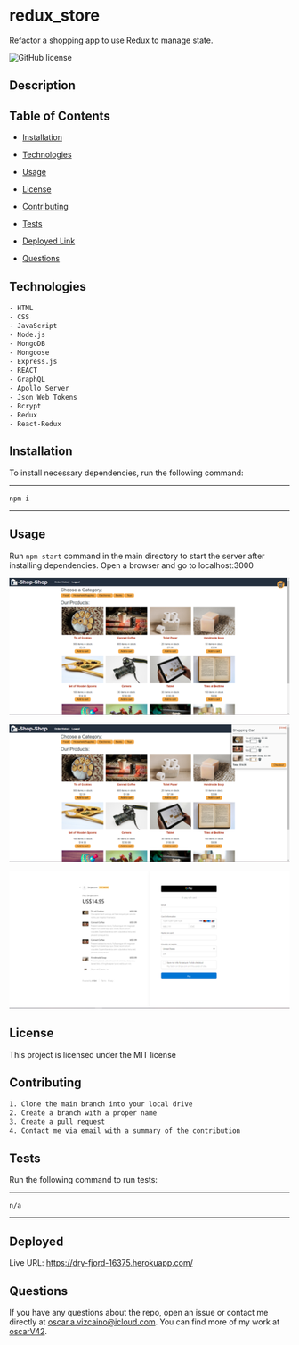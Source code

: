 # redux_store

Refactor a shopping app to use Redux to manage state.

![GitHub license](https://img.shields.io/badge/license-MIT-yellow.svg)

## Description

## Table of Contents

- [Installation](#installation)

- [Technologies](#technologies)

- [Usage](#usage)

- [License](#license)

- [Contributing](#contributing)

- [Tests](#tests)

- [Deployed Link](#deployed)

- [Questions](#questions)

## Technologies

    - HTML
    - CSS
    - JavaScript
    - Node.js
    - MongoDB
    - Mongoose
    - Express.js
    - REACT
    - GraphQL
    - Apollo Server
    - Json Web Tokens
    - Bcrypt
    - Redux
    - React-Redux

## Installation

To install necessary dependencies, run the following command:

---

    npm i

---

## Usage

Run `npm start` command in the main directory to start the server after installing dependencies. Open a browser and go to localhost:3000

![MainPage](screenshots/ReduxStoreMainPage.PNG)

![ShoppingList](screenshots/ReduxStoreShopList.PNG)

![Checkout](screenshots/ReduxStoreCheckout.PNG)

## License

This project is licensed under the MIT license

## Contributing

    1. Clone the main branch into your local drive
    2. Create a branch with a proper name
    3. Create a pull request
    4. Contact me via email with a summary of the contribution

## Tests

Run the following command to run tests:

---

    n/a

---

## Deployed

Live URL: https://dry-fjord-16375.herokuapp.com/

## Questions

If you have any questions about the repo, open an issue or contact me directly at oscar.a.vizcaino@icloud.com. You can find more of my work at
[oscarV42](https://github.com/oscarV42/).
